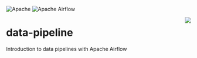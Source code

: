 ![Apache](https://img.shields.io/badge/apache-%23D42029.svg?style=for-the-badge&logo=apache&logoColor=white) ![Apache Airflow](https://img.shields.io/badge/Apache%20Airflow-017CEE?style=for-the-badge&logo=Apache%20Airflow&logoColor=white)

[<img src="https://github.com/jghoman/awesome-apache-airflow/raw/master/airflow-logo.png" align="right">](https://airflow.apache.org/)

# data-pipeline
Introduction to data pipelines with Apache Airflow
